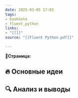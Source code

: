 ```yaml
---
date: 2025-03-05 17:03
tags: 
- booknote
- fluent_python
links: 
- "[[]]" 
source: "[[Fluent Python.pdf]]"

---
```

**📝Страница:**   

## 🔥 Основные идеи 




## 🔍 Анализ и выводы  





